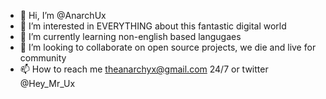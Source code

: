 - 👋 Hi, I’m @AnarchUx
- 👀 I’m interested in EVERYTHING about this fantastic digital world
- 🌱 I’m currently learning non-english based langugaes
- 💞️ I’m looking to collaborate on open source projects, we die and live for community
- 📫 How to reach me theanarchyx@gmail.com 24/7 or twitter @Hey_Mr_Ux

<!---
AnarchUx/AnarchUx is a ✨ very special ✨ repository because its `README.md` (this file) appears on your GitHub profile.
You can click the Preview link to take a look at your changes.
Have a great day and remember.... There is no place like 127.0.0.1!
--->
